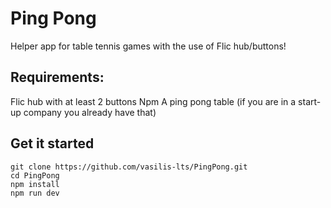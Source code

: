 # Ping Pong

Helper app for table tennis games with the use of Flic hub/buttons!

## Requirements:

Flic hub with at least 2 buttons
Npm
A ping pong table (if you are in a start-up company you already have that)

## Get it started

```
git clone https://github.com/vasilis-lts/PingPong.git
cd PingPong
npm install
npm run dev
```
